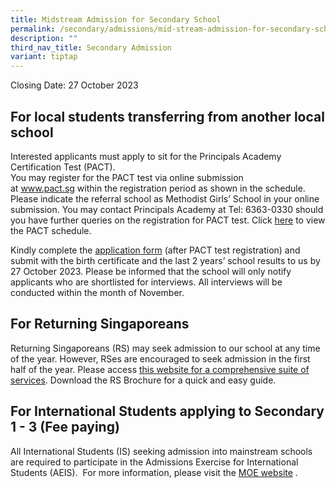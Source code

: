 ```yaml
---
title: Midstream Admission for Secondary School
permalink: /secondary/admissions/mid-stream-admission-for-secondary-school/
description: ""
third_nav_title: Secondary Admission
variant: tiptap
---
```

<p>Closing Date: 27 October 2023</p><h2>For local students transferring from another local school</h2><p>Interested applicants must apply to sit for the Principals Academy Certification Test (PACT).<br>You may register for the PACT test via online submission at&nbsp;<a href="http://www.pact.sg/" rel="noopener noreferrer nofollow" target="_blank">www.pact.sg</a>&nbsp;within the registration period as shown in the schedule. Please indicate the referral school as Methodist Girls’ School in your online submission. You may contact Principals Academy at Tel: 6363-0330 should you have further queries on the registration for PACT test.&nbsp;Click <a href="https://drive.google.com/file/d/1jm6NRPrVVPX0chN0sdjrNq0oSWaGCPQG/view?usp=drive_link" rel="noopener noreferrer nofollow" target="_blank">here</a> to view the PACT schedule.</p><p>Kindly complete the&nbsp;<a href="https://form.gov.sg/64d1b726ddf0320011f43383" rel="noopener noreferrer nofollow" target="_blank">application form</a>&nbsp;(after PACT test registration) and submit with the birth certificate and the last 2 years’ school results to us by 27 October 2023. Please be informed that the school will only notify applicants who are shortlisted for interviews. All interviews will be conducted within the month of November.</p><h2>For Returning Singaporeans</h2><p>Returning Singaporeans (RS) may seek admission to our school at any time of the year. However, RSes are encouraged to seek admission in the first half of the year. Please access&nbsp;<a href="https://www.moe.gov.sg/returning-singaporeans" rel="noopener noreferrer nofollow" target="_blank">this website for a comprehensive suite of services</a>. Download the RS Brochure for a quick and easy guide.</p><h2>For International Students applying to Secondary 1 - 3 (Fee paying)</h2><p>All International Students (IS) seeking admission into mainstream schools are required to participate in the Admissions Exercise for International Students (AEIS).&nbsp; For more information, please visit the&nbsp;<a href="https://www.moe.gov.sg/international-students" rel="noopener noreferrer nofollow" target="_blank">MOE website</a>&nbsp;.</p>